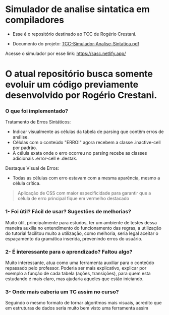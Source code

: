 # Simulador de analise sintatica em compiladores

- Esse é o repositório destinado ao TCC de Rogério Crestani.

- Documento do projeto:  [TCC-Simulador-Analise-Sintatica.pdf](https://github.com/user-attachments/files/17387550/TCC2_Rogerio_Crestani-.Corrigido-Versao.2.pdf)

Acesse o simulador por esse link: https://sasc.netlify.app/

# O atual repositório busca somente evoluir um código previamente desenvolvido por Rogério Crestani.

### O que foi implementado?
Tratamento de Erros Sintáticos:
 - Indicar visualmente as células da tabela de parsing que contêm erros de análise.
 - Células com o conteúdo "ERRO!" agora recebem a classe .inactive-cell por padrão.
 - A célula exata onde o erro ocorreu no parsing recebe as classes adicionais .error-cell e .destak.

Destaque Visual de Erros:
 - Todas as células com erro estavam com a mesma aparência, mesmo a célula crítica.
 > Aplicação de CSS com maior especificidade para garantir que a célula de erro principal fique em vermelho destacado

### 1- Foi útil? Fácil de usar? Sugestões de melhorias?
Muito útil, principalmente para estudos, ter um ambiente de testes dessa maneira auxilia no entendimento do funcionamento das regras,
a utilização do tutorial facilitou muito a utilização, como melhoria, seria legal aceitar o espaçamento da gramática inserida, prevenindo erros do usuário.

### 2- É interessante para o aprendizado? Faltou algo?
Muito interessante, atua como uma ferramenta auxiliar para o conteúdo repassado pelo professor.
Poderia ser mais explicativo, explicar por exemplo a função de cada tabela (ações, transições), para quem esta estudando é mais claro,
mas ajudaria aqueles que estão iniciando.

### 3- Onde mais caberia um TC assim no curso?
Seguindo o mesmo formato de tornar algoritmos mais visuais, acredito que em estruturas de dados seria muito bem visto uma ferramenta assim
